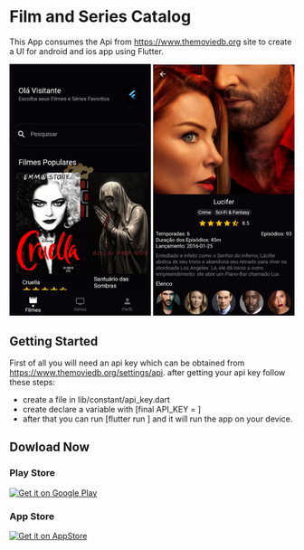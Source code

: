 # Film and Series Catalog

This App consumes the Api from https://www.themoviedb.org site to create a UI for android and ios app using Flutter.

<p align="center">
  <img src="https://github.com/felnanuke2/movie_catalog/raw/master/image-1.png" width="250"/>
  <img src="https://github.com/felnanuke2/movie_catalog/raw/master/image-2.png" width="250"/>
 
</p>

## Getting Started
First of all you will need an api key which can be obtained from https://www.themoviedb.org/settings/api.
after getting your api key follow these steps:
- create a file in lib/constant/api_key.dart
- create declare a variable with [final API_KEY = <your api key here> ]
- after that you can run [flutter run ] and it will run the app on your device.

## Dowload Now

### Play Store
<a href='https://play.google.com/store/apps/details?id=br.tec.appdelivery.movie_catalog&hl=pt_BR&gl=US'><img alt='Get it on Google Play' src='https://www.gstatic.com/android/market_images/web/play_prism_hlock_2x.png' width="170"/></a>

### App Store
<a href='https://apps.apple.com/us/app/cat%C3%A1logo-de-s%C3%A9ries-e-filmes/id1570664151'><img alt='Get it on AppStore' src='https://devimages-cdn.apple.com/app-store/marketing/guidelines/images/badge-download-on-the-app-store.svg' width="140"/></a>



